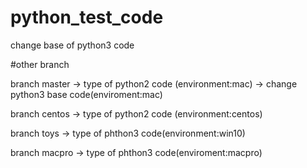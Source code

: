 # python_test_code

change base of python3 code


#other branch

branch master -> type of python2 code (environment:mac)
	-> change python3 base code(enviroment:mac)

branch centos -> type of python2 code (environment:centos)

branch toys -> type of phthon3 code(environment:win10)

branch macpro -> type of phthon3 code(enviroment:macpro)
